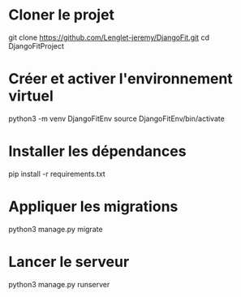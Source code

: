 
# Cloner le projet
git clone https://github.com/Lenglet-jeremy/DjangoFit.git
cd DjangoFitProject

# Créer et activer l'environnement virtuel
python3 -m venv DjangoFitEnv
source DjangoFitEnv/bin/activate

# Installer les dépendances
pip install -r requirements.txt

# Appliquer les migrations
python3 manage.py migrate

# Lancer le serveur
python3 manage.py runserver

